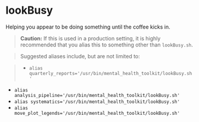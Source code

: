 # lookBusy
Helping you appear to be doing something until the coffee kicks in.

> **Caution:** If this is used in a production setting, it is highly recommended that you alias this to something other than `lookBusy.sh`.

>Suggested aliases include, but are not limited to:

>* `alias quarterly_reports='/usr/bin/mental_health_toolkit/lookBusy.sh'`
* `alias analysis_pipeline='/usr/bin/mental_health_toolkit/lookBusy.sh'`
* `alias systematics='/usr/bin/mental_health_toolkit/lookBusy.sh'`
* `alias move_plot_legends='/usr/bin/mental_health_toolkit/lookBusy.sh'`
